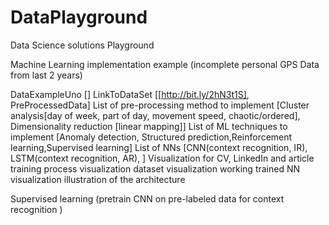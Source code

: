 # DataPlayground
Data Science solutions Playground

Machine Learning implementation example (incomplete personal GPS Data from last 2 years)

DataExampleUno []
LinkToDataSet 
  [[http://bit.ly/2hN3t1S], PreProcessedData]
List of pre-processing method to implement 
  [Cluster analysis[day of week, part of day, movement speed, chaotic/ordered], Dimensionality reduction [linear mapping]]
List of ML techniques to implement 
  [Anomaly detection, Structured prediction,Reinforcement learning,Supervised learning]
List of NNs 
  [CNN(context recognition, IR), LSTM(context recognition, AR), ]
Visualization for CV, LinkedIn and article 
training process visualization
dataset visualization
working trained NN visualization
illustration of the architecture





Supervised learning (pretrain CNN on pre-labeled data for context recognition )
